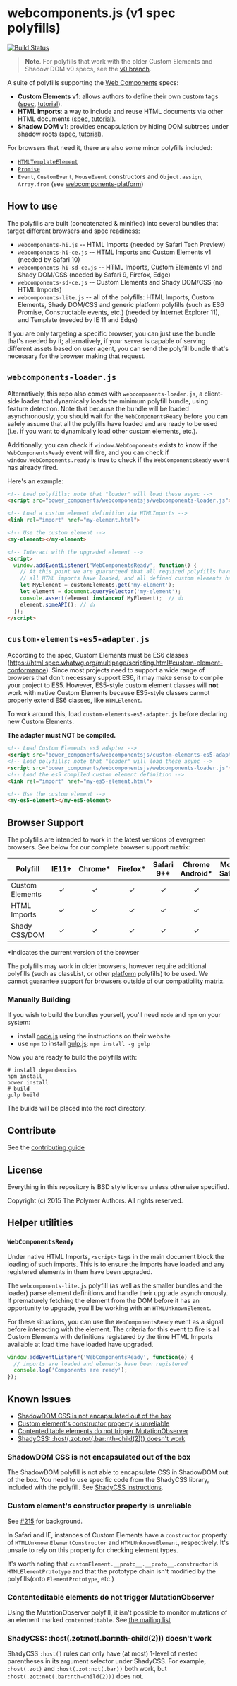 webcomponents.js (v1 spec polyfills)
================

[![Build Status](https://travis-ci.org/webcomponents/webcomponentsjs.svg?branch=master)](https://travis-ci.org/webcomponents/webcomponentsjs)

> **Note**. For polyfills that work with the older Custom Elements and Shadow DOM v0 specs, see the [v0 branch](https://github.com/webcomponents/webcomponentsjs/tree/v0).

A suite of polyfills supporting the [Web Components](http://webcomponents.org) specs:

- **Custom Elements v1**: allows authors to define their own custom tags ([spec](https://w3c.github.io/webcomponents/spec/custom/), [tutorial](https://developers.google.com/web/fundamentals/getting-started/primers/customelements)).
- **HTML Imports**: a way to include and reuse HTML documents via other HTML documents ([spec](https://w3c.github.io/webcomponents/spec/imports/), [tutorial](https://www.html5rocks.com/en/tutorials/webcomponents/imports/)).
- **Shadow DOM v1**: provides encapsulation by hiding DOM subtrees under shadow roots ([spec](https://w3c.github.io/webcomponents/spec/shadow/), [tutorial](https://developers.google.com/web/fundamentals/getting-started/primers/shadowdom)).

For browsers that need it, there are also some minor polyfills included:
- [`HTMLTemplateElement`](https://github.com/webcomponents/template)
- [`Promise`](https://github.com/stefanpenner/es6-promise)
- `Event`, `CustomEvent`, `MouseEvent` constructors and `Object.assign`, `Array.from` (see [webcomponents-platform](https://github.com/webcomponents/webcomponents-platform))

## How to use

The polyfills are built (concatenated & minified) into several bundles that target
different browsers and spec readiness:

- `webcomponents-hi.js` -- HTML Imports (needed by Safari Tech Preview)
- `webcomponents-hi-ce.js` -- HTML Imports and Custom Elements v1 (needed by Safari 10)
- `webcomponents-hi-sd-ce.js` -- HTML Imports, Custom Elements v1 and Shady DOM/CSS (needed by Safari 9, Firefox, Edge)
- `webcomponents-sd-ce.js` -- Custom Elements and Shady DOM/CSS (no HTML Imports)
- `webcomponents-lite.js` -- all of the polyfills: HTML Imports, Custom Elements, Shady DOM/CSS and generic platform polyfills (such as ES6 Promise, Constructable events, etc.) (needed by Internet Explorer 11), and Template (needed by IE 11 and Edge)

If you are only targeting a specific browser, you can just use the bundle that's
needed by it; alternatively, if your server is capable of serving different assets based on user agent, you can send the polyfill bundle that's necessary for the browser making that request.

## `webcomponents-loader.js`
Alternatively, this repo also comes with `webcomponents-loader.js`, a client-side
loader that dynamically loads the minimum polyfill bundle, using feature detection.
Note that because the bundle will be loaded asynchronously, you should wait for the `WebComponentsReady` before you can safely assume that all the polyfills have
loaded and are ready to be used (i.e. if you want to dynamically load other custom
elements, etc.).

Additionally, you can check if `window.WebComponents` exists to know if the `WebComponentsReady` event will fire, and you can check if `window.WebComponents.ready` is true to check if the `WebComponentsReady` event has already fired.

Here's an example:

```html
<!-- Load polyfills; note that "loader" will load these async -->
<script src="bower_components/webcomponentsjs/webcomponents-loader.js"></script>

<!-- Load a custom element definition via HTMLImports -->
<link rel="import" href="my-element.html">

<!-- Use the custom element -->
<my-element></my-element>

<!-- Interact with the upgraded element -->
<script>
  window.addEventListener('WebComponentsReady', function() {
    // At this point we are guaranteed that all required polyfills have loaded,
    // all HTML imports have loaded, and all defined custom elements have upgraded
    let MyElement = customElements.get('my-element');
    let element = document.querySelector('my-element');
    console.assert(element instanceof MyElement);  // 👍
    element.someAPI(); // 👍
  });
</script>
```

## `custom-elements-es5-adapter.js`
According to the spec, Custom Elements must be ES6 classes (https://html.spec.whatwg.org/multipage/scripting.html#custom-element-conformance). Since most projects need to support a wide range of browsers that don't necessary support ES6, it may make sense to compile your project to ES5. However, ES5-style custom element classes will **not** work with native Custom Elements because ES5-style classes cannot properly extend ES6 classes, like `HTMLElement`.

To work around this, load `custom-elements-es5-adapter.js` before declaring new Custom Elements.

**The adapter must NOT be compiled.**

```html
<!-- Load Custom Elements es5 adapter -->
<script src="bower_components/webcomponentsjs/custom-elements-es5-adapter.js"></script>
<!-- Load polyfills; note that "loader" will load these async -->
<script src="bower_components/webcomponentsjs/webcomponents-loader.js"></script>
<!-- Load the es5 compiled custom element definition -->
<link rel="import" href="my-es5-element.html">

<!-- Use the custom element -->
<my-es5-element></my-es5-element>
```

## Browser Support

The polyfills are intended to work in the latest versions of evergreen browsers. See below
for our complete browser support matrix:

| Polyfill   | IE11+ | Chrome* | Firefox* | Safari 9+* | Chrome Android* | Mobile Safari* |
| ---------- |:-----:|:-------:|:--------:|:----------:|:---------------:|:--------------:|
| Custom Elements | ✓ | ✓ | ✓ | ✓ | ✓| ✓ |
| HTML Imports |  ✓ | ✓ | ✓ | ✓| ✓| ✓ |
| Shady CSS/DOM |  ✓ | ✓ | ✓ | ✓ | ✓ | ✓ |

\*Indicates the current version of the browser

The polyfills may work in older browsers, however require additional polyfills (such as classList, or other [platform](https://github.com/webcomponents/webcomponents-platform)
polyfills) to be used. We cannot guarantee support for browsers outside of our compatibility matrix.


### Manually Building

If you wish to build the bundles yourself, you'll need `node` and `npm` on your system:

 * install [node.js](http://nodejs.org/) using the instructions on their website
 * use `npm` to install [gulp.js](http://gulpjs.com/): `npm install -g gulp`

Now you are ready to build the polyfills with:

    # install dependencies
    npm install
    bower install
    # build
    gulp build

The builds will be placed into the root directory.

## Contribute

See the [contributing guide](CONTRIBUTING.md)

## License

Everything in this repository is BSD style license unless otherwise specified.

Copyright (c) 2015 The Polymer Authors. All rights reserved.

## Helper utilities

### `WebComponentsReady`

Under native HTML Imports, `<script>` tags in the main document block the loading of such imports. This is to ensure the imports have loaded and any registered elements in them have been upgraded.

The `webcomponents-lite.js` polyfill (as well as the smaller bundles and the loader) parse element definitions and handle their upgrade asynchronously. If prematurely fetching the element from the DOM before it has an opportunity to upgrade, you'll be working with an `HTMLUnknownElement`.

For these situations, you can use the `WebComponentsReady` event as a signal before interacting with the element. The criteria for this event to fire is all Custom Elements with definitions registered by the time HTML Imports available at load time have loaded have upgraded.

```js
window.addEventListener('WebComponentsReady', function(e) {
  // imports are loaded and elements have been registered
  console.log('Components are ready');
});
```

## Known Issues

  * [ShadowDOM CSS is not encapsulated out of the box](#shadycss)
  * [Custom element's constructor property is unreliable](#constructor)
  * [Contenteditable elements do not trigger MutationObserver](#contentedit)
  * [ShadyCSS: :host(.zot:not(.bar:nth-child(2))) doesn't work](#nestedparens)
  
### ShadowDOM CSS is not encapsulated out of the box <a id="shadycss"></a>
The ShadowDOM polyfill is not able to encapsulate CSS in ShadowDOM out of the box. You need to use specific code from the ShadyCSS library, included with the polyfill. See [ShadyCSS instructions](https://github.com/webcomponents/shadycss).

### Custom element's constructor property is unreliable <a id="constructor"></a>
See [#215](https://github.com/webcomponents/webcomponentsjs/issues/215) for background.

In Safari and IE, instances of Custom Elements have a `constructor` property of `HTMLUnknownElementConstructor` and `HTMLUnknownElement`, respectively. It's unsafe to rely on this property for checking element types.

It's worth noting that `customElement.__proto__.__proto__.constructor` is `HTMLElementPrototype` and that the prototype chain isn't modified by the polyfills(onto `ElementPrototype`, etc.)

### Contenteditable elements do not trigger MutationObserver <a id="contentedit"></a>
Using the MutationObserver polyfill, it isn't possible to monitor mutations of an element marked `contenteditable`.
See [the mailing list](https://groups.google.com/forum/#!msg/polymer-dev/LHdtRVXXVsA/v1sGoiTYWUkJ)

### ShadyCSS: :host(.zot:not(.bar:nth-child(2))) doesn't work <a id="nestedparens"></a>
ShadyCSS `:host()` rules can only have (at most) 1-level of nested parentheses in its argument selector under ShadyCSS. For example, `:host(.zot)` and `:host(.zot:not(.bar))` both work, but `:host(.zot:not(.bar:nth-child(2)))` does not.
